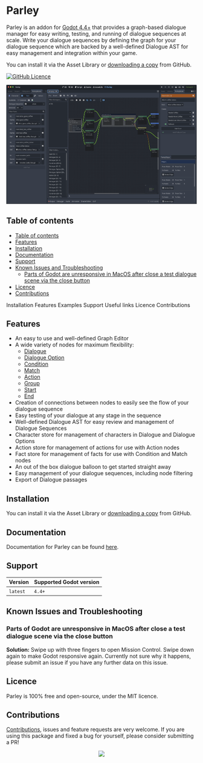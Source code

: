 # Parley

Parley is an addon for [Godot 4.4+](https://godotengine.org/) that provides a
graph-based dialogue manager for easy writing, testing, and running of dialogue
sequences at scale. Write your dialogue sequences by defining the graph for your
dialogue sequence which are backed by a well-defined Dialogue AST for easy
management and integration within your game.

<!-- TODO: check the link -->
<!-- TODO: credits and licensing -->

You can install it via the Asset Library or
[downloading a copy](https://github.com/bisterix-studio/parley/archive/refs/heads/main.zip)
from GitHub.

[![GitHub Licence](https://img.shields.io/github/license/bisterix-studio/parley?style=flat-square)](https://raw.githubusercontent.com/bisterix-studio/parley/main/LICENSE)

![Example usage of Parley](docs/img/parley.png)

## Table of contents

- [Table of contents](#table-of-contents)
- [Features](#features)
- [Installation](#installation)
- [Documentation](#documentation)
- [Support](#support)
- [Known Issues and Troubleshooting](#known-issues-and-troubleshooting)
  - [Parts of Godot are unresponsive in MacOS after close a test dialogue scene via the close button](#parts-of-godot-are-unresponsive-in-macos-after-close-a-test-dialogue-scene-via-the-close-button)
- [Licence](#licence)
- [Contributions](#contributions)

Installation Features Examples Support Useful links Licence Contributions

## Features

- An easy to use and well-defined Graph Editor
- A wide variety of nodes for maximum flexibility:
  - [Dialogue](docs/nodes/dialogue_node.md)
  - [Dialogue Option](docs/nodes/dialogue_option_node.md)
  - [Condition](docs/nodes/condition_node.md)
  - [Match](docs/nodes/match_node.md)
  - [Action](docs/nodes/action_node.md)
  - [Group](docs/nodes/group_node.md)
  - [Start](docs/nodes/start_node.md)
  - [End](docs/nodes/end_node.md)
- Creation of connections between nodes to easily see the flow of your dialogue
  sequence
- Easy testing of your dialogue at any stage in the sequence
- Well-defined Dialogue AST for easy review and management of Dialogue Sequences
- Character store for management of characters in Dialogue and Dialogue Options
- Action store for management of actions for use with Action nodes
- Fact store for management of facts for use with Condition and Match nodes
- An out of the box dialogue balloon to get started straight away
- Easy management of your dialogue sequences, including node filtering
- Export of Dialogue passages

## Installation

<!-- TODO: check the link -->

You can install it via the Asset Library or
[downloading a copy](https://github.com/bisterix-studio/parley/archive/refs/heads/main.zip)
from GitHub.

## Documentation

Documentation for Parley can be found [here](docs/parley.md).

## Support

| Version  | Supported	Godot version |
| -------- | ----------------------- |
| `latest` | `4.4+`                  |

## Known Issues and Troubleshooting

### Parts of Godot are unresponsive in MacOS after close a test dialogue scene via the close button

**Solution:** Swipe up with three fingers to open Mission Control. Swipe down
again to make Godot responsive again. Currently not sure why it happens, please
submit an issue if you have any further data on this issue.

## Licence

Parley is 100% free and open-source, under the MIT licence.

## Contributions

[Contributions](./CONTRIBUTING.md), issues and feature requests are very
welcome. If you are using this package and fixed a bug for yourself, please
consider submitting a PR!

<p align="center">
  <a href="https://github.com/bisterix-studio/parley/graphs/contributors">
    <img src="https://contrib.rocks/image?repo=bisterix-studio/parley&columns=8" />
  </a>
</p>
